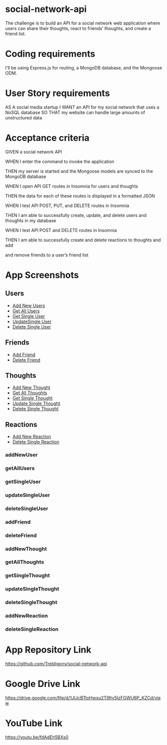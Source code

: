# social-network-api

The challenge is to build an API for a social network web application where users can share their thoughts, react to friends’ thoughts, and create a friend list. 

# Coding requirements

I'll be using Express.js for routing, a MongoDB database, and the Mongoose ODM.

# User Story requirements

AS A social media startup
I WANT an API for my social network that uses a NoSQL database
SO THAT my website can handle large amounts of unstructured data


# Acceptance criteria

GIVEN a social network API

WHEN I enter the command to invoke the application

THEN my server is started and the Mongoose models are synced to the MongoDB
database

WHEN I open API GET routes in Insomnia for users and thoughts

THEN the data for each of these routes is displayed in a formatted JSON

WHEN I test API POST, PUT, and DELETE routes in Insomnia

THEN I am able to successfully create, update, and delete users and thoughts in my database

WHEN I test API POST and DELETE routes in Insomnia

THEN I am able to successfully create and delete reactions to thoughts and add 

and remove friends to a user’s friend list

# App Screenshots

## Users

- [Add New Users](#addNewUser)
- [Get All Users](#getAllUsers)
- [Get Single User](#getSingleUser)
- [UpdateSingle User](#updateSingleUser)
- [Delete Single User](#deleteSingleUser)

## Friends

- [Add Friend](#addFriend)
- [Delete Friend](#deleteFriend)

## Thoughts


- [Add New Thought](#addNewThought)
- [Get All Thoughts](#getAllThoughts)
- [Get Single Thought](#getSingleThought)
- [Update Single Thought](#updateSingleThought)
- [Delete Single Thought](#deleteSingleThought)


## Reactions

- [Add New Reaction](#addNewReaction)
- [Delete Single Reaction](#deleteSingleReaction)



### **addNewUser**


### **getAllUsers**



### **getSingleUser**



### **updateSingleUser**


### **deleteSingleUser**


### **addFriend**


### **deleteFriend**


### **addNewThought**


### **getAllThoughts**


### **getSingleThought**


### **updateSingleThought**

 
### **deleteSingleThought**


### **addNewReaction**


### **deleteSingleReaction**



# App Repository Link

https://github.com/Trebligony/social-network-api


# Google Drive Link

 https://drive.google.com/file/d/1JlJcBTtoHwxu2Tl9ty5IzFGWU6P_KZCd/view


# YouTube Link


https://youtu.be/fdAdEh5BXs0
